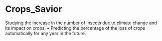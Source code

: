 # Crops_Savior
Studying the increase in the number of insects due to climate change and its impact on crops. • Predicting the percentage of the loss of crops automatically for any year in the future.
